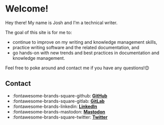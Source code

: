 # Welcome!

Hey there! My name is Josh and I'm a technical writer.

The goal of this site is for me to:

- continue to improve on my writing and knowledge management skills, 
- practice writing software and the related documentation, and
- go hands-on with new trends and best practices in documentation and knowledge management.

Feel free to poke around and contact me if you have any questions!😊

## Contact

<div class="grid cards" markdown>

- :fontawesome-brands-square-github: __[GitHub](https://github.com/josh-wong)__
- :fontawesome-brands-square-gitlab: __[GitLab](https://gitlab.com/josh-wong)__
- :fontawesome-brands-linkedin: __[LinkedIn](https://www.linkedin.com/in/wongjoshua/)__
- :fontawesome-brands-mastodon: __<a rel="me" href="https://famichiki.jp/@josh">Mastodon</a>__
- :fontawesome-brands-square-twitter: __[Twitter](https://twitter.com/joshdotmd)__

</div>
